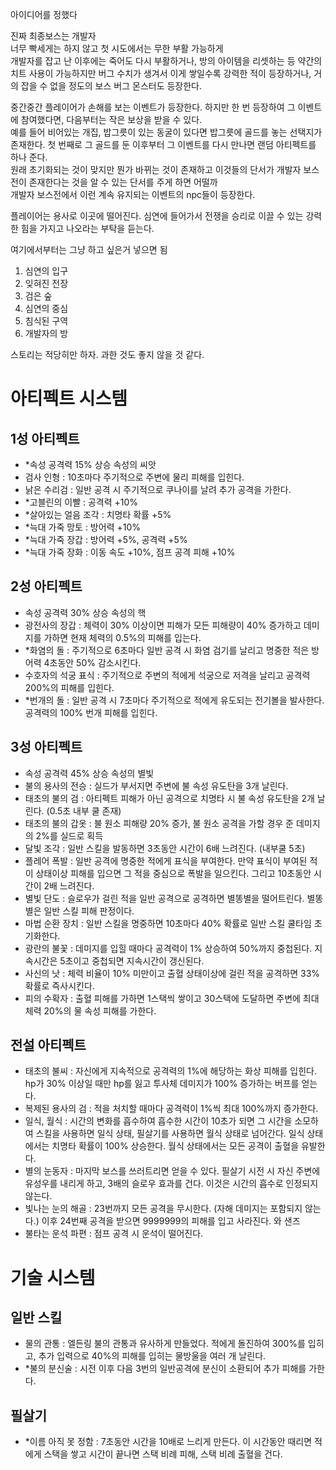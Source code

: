 아이디어를 정했다  

진짜 최종보스는 개발자  
너무 빡세게는 하지 않고 첫 시도에서는 무한 부활 가능하게  
개발자를 잡고 난 이후에는 죽어도 다시 부활하거나, 방의 아이템을 리셋하는 등 약간의 치트 사용이 가능하지만 버그 수치가 생겨서 이게 쌓일수록 강력한 적이 등장하거나, 거의 잡을 수 없을 정도의 보스 버그 몬스터도 등장한다.  


중간중간 플레이어가 손해를 보는 이벤트가 등장한다. 하지만 한 번 등장하여 그 이벤트에 참여했다면, 다음부터는 작은 보상을 받을 수 있다.  
예를 들어 비어있는 개집, 밥그릇이 있는 동굴이 있다면 밥그릇에 골드를 놓는 선택지가 존재한다. 첫 번째로 그 골드를 둔 이후부터 그 이벤트를 다시 만나면 랜덤 아티펙트를 하나 준다.  
원래 초기화되는 것이 맞지만 뭔가 바뀌는 것이 존재하고 이것들의 단서가 개발자 보스전이 존재한다는 것을 알 수 있는 단서를 주게 하면 어떨까  
개발자 보스전에서 이런 계속 유지되는 이벤트의 npc들이 등장한다.  


플레이어는 용사로 이곳에 떨어진다. 심연에 들어가서 전쟁을 승리로 이끌 수 있는 강력한 힘을 가지고 나오라는 부탁을 듣는다.  

여기에서부터는 그냥 하고 싶은거 넣으면 됨  

1. 심연의 입구
2. 잊혀진 전장
3. 검은 숲
4. 심연의 중심
5. 침식된 구역
6. 개발자의 방


스토리는 적당히만 하자. 과한 것도 좋지 않을 것 같다.  





























































# 아티펙트 시스템

## 1성 아티펙트
- *속성 공격력 15% 상승 속성의 씨앗
- 검사 인형 : 10초마다 주기적으로 주변에 물리 피해를 입힌다. 
- 낡은 수리검 : 일반 공격 시 주기적으로 쿠나이를 날려 추가 공격을 가한다. 
- *고블린의 이빨 : 공격력 +10%
- *살아있는 얼음 조각 : 치명타 확률 +5%
- *늑대 가죽 망토 : 방어력 +10%
- *늑대 가죽 장갑 : 방어력 +5%, 공격력 +5%
- *늑대 가죽 장화 : 이동 속도 +10%, 점프 공격 피해 +10%

## 2성 아티펙트
- 속성 공격력 30% 상승 속성의 핵
- 광전사의 장갑 : 체력이 30% 이상이면 피해가 모든 피해량이 40% 증가하고 데미지를 가하면 현재 체력의 0.5%의 피해를 입는다. 
- *화염의 돌 : 주기적으로 6초마다 일반 공격 시 화염 검기를 날리고 명중한 적은 방어력 4초동안 50% 감소시킨다. 
- 수호자의 석궁 표식 : 주기적으로 주변의 적에게 석궁으로 저격을 날리고 공격력 200%의 피해를 입힌다. 
- *번개의 돌 : 일반 공격 시 7초마다 주기적으로 적에게 유도되는 전기볼을 발사한다. 공격력의 100% 번개 피해를 입힌다. 

## 3성 아티펙트
- 속성 공격력 45% 상승 속성의 별빛
- 불의 용사의 전승 : 실드가 부서지면 주변에 불 속성 유도탄을 3개 날린다. 
- 태초의 불의 검 : 아티펙트 피해가 아닌 공격으로 치명타 시 불 속성 유도탄을 2개 날린다. (0.5초 내부 쿨 존재)
- 태초의 불의 갑옷 : 불 원소 피해량 20% 증가, 불 원소 공격을 가할 경우 준 데미지의 2%를 실드로 획득
- 달빛 조각 : 일반 스킬을 발동하면 3초동안 시간이 6배 느려진다. (내부쿨 5초)
- 플레어 폭발 : 일반 공격에 명중한 적에게 표식을 부여한다. 만약 표식이 부여된 적이 상태이상 피해를 입으면 그 적을 중심으로 폭발을 일으킨다. 그리고 10초동안 시간이 2배 느려진다. 
- 별빛 단도 : 슬로우가 걸린 적을 일반 공격으로 공격하면 별똥별을 떨어트린다. 별똥별은 일반 스킬 피해 판정이다. 
- 마법 순환 장치 : 일반 스킬을 명중하면 10초마다 40% 확률로 일반 스킬 쿨타임 초기화한다. 
- 광란의 불꽃 : 데미지를 입힐 때마다 공격력이 1% 상승하여 50%까지 중첩된다. 지속시간은 5초이고 중첩되면 지속시간이 갱신된다. 
- 사신의 낫 : 체력 비율이 10% 미만이고 출혈 상태이상에 걸린 적을 공격하면 33% 확률로 즉사시킨다. 
- 피의 수확자 : 출혈 피해를 가하면 1스택씩 쌓이고 30스택에 도달하면 주변에 최대 체력 20%의 물 속성 피해를 가한다. 


## 전설 아티펙트
- 태초의 불씨 : 자신에게 지속적으로 공격력의 1%에 해당하는 화상 피해를 입힌다. hp가 30% 이상일 때만 hp를 잃고 투사체 데미지가 100% 증가하는 버프를 얻는다. 
- 복제된 용사의 검 : 적을 처치할 때마다 공격력이 1%씩 최대 100%까지 증가한다. 
- 일식, 월식 : 시간의 변화를 흡수하여 흡수한 시간이 10초가 되면 그 시간을 소모하여 스킬을 사용하면 일식 상태, 필살기를 사용하면 월식 상태로 넘어간다. 일식 상태에서는 치명타 확률이 100% 상승한다. 월식 상태에서는 모든 공격이 출혈을 유발한다. 
- 별의 눈동자 : 마지막 보스를 쓰러트리면 얻을 수 있다. 필살기 시전 시 자신 주변에 유성우를 내리게 하고, 3배의 슬로우 효과를 건다. 이것은 시간의 흡수로 인정되지 않는다. 
- 빛나는 눈의 해골 : 23번까지 모든 공격을 무시한다. (자해 데미지는 포함되지 않는다.) 이후 24번째 공격을 받으면 9999999의 피해를 입고 사라진다. 와 샌즈 
- 불타는 운석 파편 : 점프 공격 시 운석이 떨어진다. 






# 기술 시스템

## 일반 스킬
- 물의 관통 : 엘든링 불의 관통과 유사하게 만들었다. 적에게 돌진하여 300%를 입히고, 추가 입력으로 40%의 피해를 입히는 물방울을 여러 개 날린다. 
- *불의 분신술 : 시전 이후 다음 3번의 일반공격에 분신이 소환되어 추가 피해를 가한다. 

## 필살기
- *이름 아직 못 정함 : 7초동안 시간을 10배로 느리게 만든다. 이 시간동안 때리면 적에게 스택을 쌓고 시간이 끝나면 스택 비례 피해, 스택 비례 출혈을 건다. 
